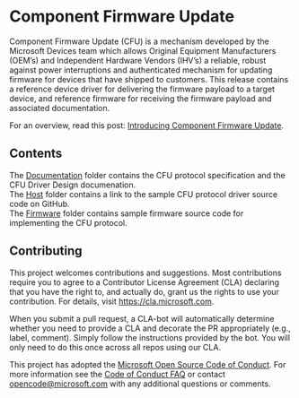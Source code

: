 
# Component Firmware Update

Component Firmware Update (CFU) is a mechanism developed by the Microsoft Devices team which allows Original Equipment Manufacturers (OEM’s) and Independent Hardware Vendors (IHV’s) a reliable, robust against power interruptions and authenticated mechanism for updating firmware for devices that have shipped to customers. This release contains a reference device driver for delivering the firmware payload to a target device, and reference firmware for receiving the firmware payload and associated documentation.

For an overview, read this post: [Introducing Component Firmware Update](https://blogs.windows.com/buildingapps/?p=54456).

## Contents
The [Documentation](https://github.com/Microsoft/CFU/tree/master/Documentation) folder contains the CFU protocol specification and the CFU Driver Design documenation. <br>
The [Host](https://github.com/Microsoft/CFU/tree/master/Host) folder contains a link to the sample CFU protocol driver source code on GitHub.<br>
The [Firmware](https://github.com/Microsoft/CFU/tree/master/Firmware) folder contains sample firmware source code for implementing the CFU protocol. <br>

## Contributing

This project welcomes contributions and suggestions.  Most contributions require you to agree to a
Contributor License Agreement (CLA) declaring that you have the right to, and actually do, grant us
the rights to use your contribution. For details, visit https://cla.microsoft.com.

When you submit a pull request, a CLA-bot will automatically determine whether you need to provide
a CLA and decorate the PR appropriately (e.g., label, comment). Simply follow the instructions
provided by the bot. You will only need to do this once across all repos using our CLA.

This project has adopted the [Microsoft Open Source Code of Conduct](https://opensource.microsoft.com/codeofconduct/).
For more information see the [Code of Conduct FAQ](https://opensource.microsoft.com/codeofconduct/faq/) or
contact [opencode@microsoft.com](mailto:opencode@microsoft.com) with any additional questions or comments.


